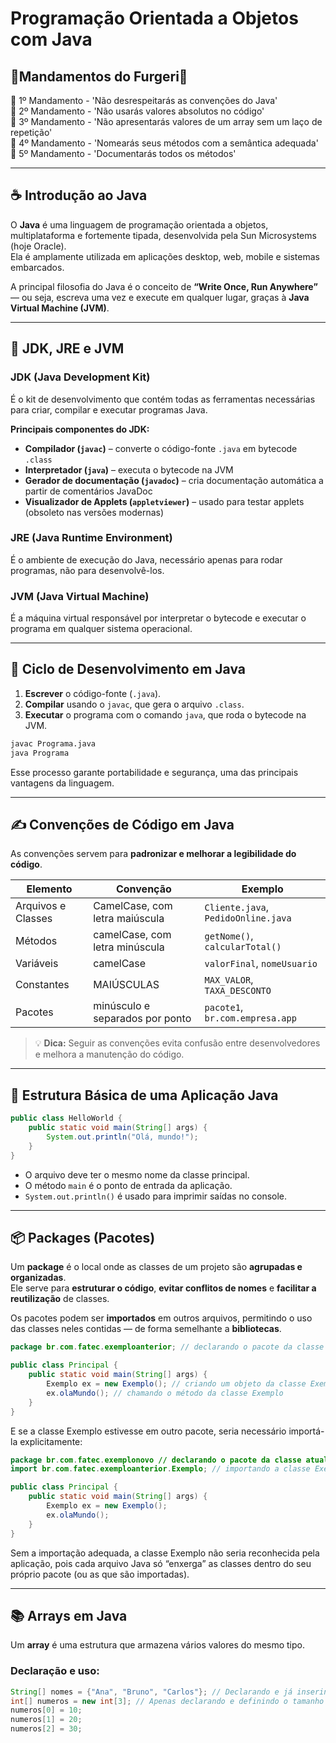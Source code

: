 # Programação Orientada a Objetos com Java

## 📜Mandamentos do Furgeri📜

🗿 1º Mandamento - 'Não desrespeitarás as convenções do Java'  
🗿 2º Mandamento - 'Não usarás valores absolutos no código'  
🗿 3º Mandamento - 'Não apresentarás valores de um array sem um laço de repetição'  
🗿 4º Mandamento - 'Nomearás seus métodos com a semântica adequada'  
🗿 5º Mandamento - 'Documentarás todos os métodos'

---

## ☕ Introdução ao Java

O **Java** é uma linguagem de programação orientada a objetos, multiplataforma e fortemente tipada, desenvolvida pela Sun Microsystems (hoje Oracle).  
Ela é amplamente utilizada em aplicações desktop, web, mobile e sistemas embarcados.

A principal filosofia do Java é o conceito de **“Write Once, Run Anywhere”** — ou seja, escreva uma vez e execute em qualquer lugar, graças à **Java Virtual Machine (JVM)**.

---

## 🔧 JDK, JRE e JVM

### **JDK (Java Development Kit)**
É o kit de desenvolvimento que contém todas as ferramentas necessárias para criar, compilar e executar programas Java.

**Principais componentes do JDK:**
- **Compilador (`javac`)** – converte o código-fonte `.java` em bytecode `.class`  
- **Interpretador (`java`)** – executa o bytecode na JVM  
- **Gerador de documentação (`javadoc`)** – cria documentação automática a partir de comentários JavaDoc  
- **Visualizador de Applets (`appletviewer`)** – usado para testar applets (obsoleto nas versões modernas)

### **JRE (Java Runtime Environment)**
É o ambiente de execução do Java, necessário apenas para rodar programas, não para desenvolvê-los.

### **JVM (Java Virtual Machine)**
É a máquina virtual responsável por interpretar o bytecode e executar o programa em qualquer sistema operacional.

---

## 🔁 Ciclo de Desenvolvimento em Java

1. **Escrever** o código-fonte (`.java`).
2. **Compilar** usando o `javac`, que gera o arquivo `.class`.
3. **Executar** o programa com o comando `java`, que roda o bytecode na JVM.

```bash
javac Programa.java
java Programa
```

Esse processo garante portabilidade e segurança, uma das principais vantagens da linguagem.

---

## ✍️ Convenções de Código em Java

As convenções servem para **padronizar e melhorar a legibilidade do código**.

| Elemento | Convenção | Exemplo |
|-----------|------------|----------|
| Arquivos e Classes | CamelCase, com letra maiúscula | `Cliente.java`, `PedidoOnline.java` |
| Métodos | camelCase, com letra minúscula | `getNome()`, `calcularTotal()` |
| Variáveis | camelCase | `valorFinal`, `nomeUsuario` |
| Constantes | MAIÚSCULAS | `MAX_VALOR`, `TAXA_DESCONTO` |
| Pacotes | minúsculo e separados por ponto | `pacote1`, `br.com.empresa.app` |

> 💡 **Dica:** Seguir as convenções evita confusão entre desenvolvedores e melhora a manutenção do código.

---

## 🧱 Estrutura Básica de uma Aplicação Java

```java
public class HelloWorld {
    public static void main(String[] args) {
        System.out.println("Olá, mundo!");
    }
}
```

- O arquivo deve ter o mesmo nome da classe principal.  
- O método `main` é o ponto de entrada da aplicação.  
- `System.out.println()` é usado para imprimir saídas no console.

---

## 📦 Packages (Pacotes)

Um **package** é o local onde as classes de um projeto são **agrupadas e organizadas**.  
Ele serve para **estruturar o código**, **evitar conflitos de nomes** e **facilitar a reutilização** de classes.  

Os pacotes podem ser **importados** em outros arquivos, permitindo o uso das classes neles contidas — de forma semelhante a **bibliotecas**.

```java
package br.com.fatec.exemploanterior; // declarando o pacote da classe atual

public class Principal {
    public static void main(String[] args) {
        Exemplo ex = new Exemplo(); // criando um objeto da classe Exemplo, que está no mesmo pacote
        ex.olaMundo(); // chamando o método da classe Exemplo
    }
}
```
E se a classe Exemplo estivesse em outro pacote, seria necessário importá-la explicitamente:

```java
package br.com.fatec.exemplonovo // declarando o pacote da classe atual (não possui a classe Exemplo)
import br.com.fatec.exemploanterior.Exemplo; // importando a classe Exemplo de outro pacote que possui a classe Exemplo

public class Principal {
    public static void main(String[] args) {
        Exemplo ex = new Exemplo();
        ex.olaMundo();
    }
}
```
Sem a importação adequada, a classe Exemplo não seria reconhecida pela aplicação,
pois cada arquivo Java só “enxerga” as classes dentro do seu próprio pacote (ou as que são importadas).

---

## 📚 Arrays em Java

Um **array** é uma estrutura que armazena vários valores do mesmo tipo.

### Declaração e uso:

```java
String[] nomes = {"Ana", "Bruno", "Carlos"}; // Declarando e já inserindo valores
int[] numeros = new int[3]; // Apenas declarando e definindo o tamanho
numeros[0] = 10;
numeros[1] = 20;
numeros[2] = 30;
```
